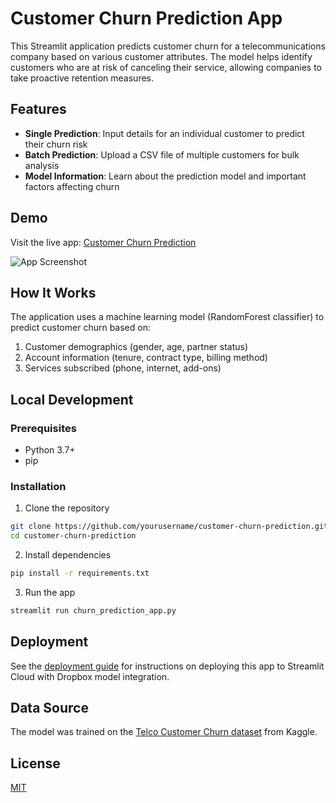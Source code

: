 # Customer Churn Prediction App

This Streamlit application predicts customer churn for a telecommunications company based on various customer attributes. The model helps identify customers who are at risk of canceling their service, allowing companies to take proactive retention measures.

## Features

- **Single Prediction**: Input details for an individual customer to predict their churn risk
- **Batch Prediction**: Upload a CSV file of multiple customers for bulk analysis
- **Model Information**: Learn about the prediction model and important factors affecting churn

## Demo

Visit the live app: [Customer Churn Prediction](https://your-streamlit-cloud-url-here)

![App Screenshot](https://example.com/screenshot.png)

## How It Works

The application uses a machine learning model (RandomForest classifier) to predict customer churn based on:

1. Customer demographics (gender, age, partner status)
2. Account information (tenure, contract type, billing method)
3. Services subscribed (phone, internet, add-ons)

## Local Development

### Prerequisites

- Python 3.7+
- pip

### Installation

1. Clone the repository
```bash
git clone https://github.com/yourusername/customer-churn-prediction.git
cd customer-churn-prediction
```

2. Install dependencies
```bash
pip install -r requirements.txt
```

3. Run the app
```bash
streamlit run churn_prediction_app.py
```

## Deployment

See the [deployment guide](deployment_guide.md) for instructions on deploying this app to Streamlit Cloud with Dropbox model integration.

## Data Source

The model was trained on the [Telco Customer Churn dataset](https://www.kaggle.com/datasets/blastchar/telco-customer-churn) from Kaggle.

## License

[MIT](LICENSE)
